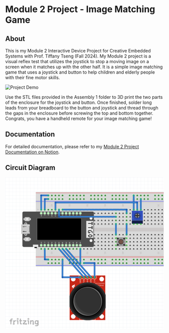 # Module 2 Project - Image Matching Game

## About

This is my Module 2 Interactive Device Project for Creative Embedded Systems with Prof. Tiffany Tseng (Fall 2024). My Module 2 project is a visual reflex test that utilizes the joystick to stop a moving image on a screen when it matches up with the other half. It is a simple image matching game that uses a joystick and button to help children and elderly people with their fine motor skills.

![Project Demo](https://media.giphy.com/media/buP20ihBfDrdjP2uno/giphy.gif)

Use the STL files provided in the Assembly 1 folder to 3D print the two parts of the enclosure for the joystick and button. Once finished, solder long leads from your breadboard to the button and joystick and thread through the gaps in the enclosure before screwing the top and bottom together. Congrats, you have a handheld remote for your image matching game!

## Documentation

For detailed documentation, please refer to my [Module 2 Project Documentation on Notion](https://www.notion.so/module-2-project-documentation-1220c2436678800d9118f85c63416e9e).

## Circuit Diagram

![Circuit Diagram](./fritzingcircuit.png)






